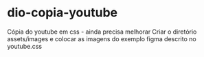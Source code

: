 # dio-copia-youtube
Cópia do youtube em css - ainda precisa melhorar
Criar o diretório assets/images e colocar as imagens do exemplo figma descrito no youtube.css
